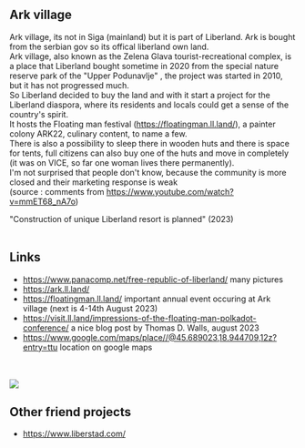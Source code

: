 
Ark village
-----------
Ark village, its not in Siga (mainland) but it is part of Liberland. Ark is bought from the serbian gov so its offical liberland own land.  
Ark village, also known as the Zelena Glava tourist-recreational complex, is a place that Liberland bought sometime in 2020 from 
the special nature reserve park of the "Upper Podunavlje" , the project was started in 2010, but it has not progressed much.  
So Liberland decided to buy the land and with it start a project for the Liberland diaspora, where its residents and locals could get a sense of the country's spirit.  
It hosts the Floating man festival (https://floatingman.ll.land/), a painter colony ARK22, culinary content, to name a few.  
There is also a possibility to sleep there in wooden huts and there is space for tents, 
full citizens can also buy one of the huts and move in completely (it was on VICE, so far one woman lives there permanently).  
I'm not surprised that people don't know, because the community is more closed and their marketing response is weak  
(source : comments from https://www.youtube.com/watch?v=mmET68_nA7o)

"Construction of unique Liberland resort is planned" (2023)  
<br>

Links
-----
* https://www.panacomp.net/free-republic-of-liberland/ many pictures
* https://ark.ll.land/
* https://floatingman.ll.land/ important annual event occuring at Ark village (next is 4-14th August 2023)
* https://visit.ll.land/impressions-of-the-floating-man-polkadot-conference/ a nice blog post by Thomas D. Walls, august 2023
* https://www.google.com/maps/place//@45.689023,18.944709,12z?entry=ttu location on google maps

<br><br>
![](https://github.com/Vincent-Andres/Liberland/blob/main/images/ark-village-gm-02.jpg)
<br>


Other friend projects
---------------------
* https://www.liberstad.com/
